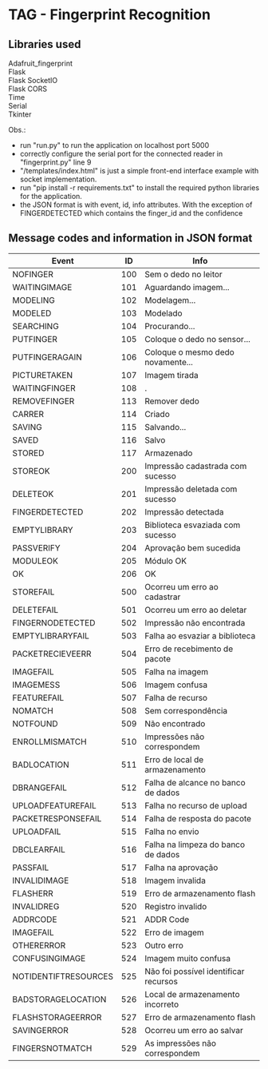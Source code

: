 # TAG - Fingerprint Recognition
## Libraries used
Adafruit_fingerprint<br>
Flask<br>
Flask SocketIO<br>
Flask CORS<br>
Time<br>
Serial<br>
Tkinter<br>

Obs.:
- run "run.py" to run the application on localhost port 5000
- correctly configure the serial port for the connected reader in "fingerprint.py" line 9
- "/templates/index.html" is just a simple front-end interface example with socket implementation.<br>
- run "pip install -r requirements.txt" to install the required python libraries for the application.<br>
- the JSON format is with event, id, info attributes. With the exception of FINGERDETECTED which contains the finger_id and the confidence

## Message codes and information in JSON format
|     Event     |   ID   |          Info         |
| ------------- | ---|------------------------ |
|NOFINGER | 100 | Sem o dedo no leitor |
|WAITINGIMAGE | 101 | Aguardando imagem... |
|MODELING | 102 | Modelagem... |
|MODELED | 103 | Modelado |
|SEARCHING | 104 | Procurando... |
|PUTFINGER | 105 | Coloque o dedo no sensor... |
|PUTFINGERAGAIN | 106 | Coloque o mesmo dedo novamente... |
|PICTURETAKEN | 107 | Imagem tirada |
|WAITINGFINGER | 108 | . |
|REMOVEFINGER | 113 | Remover dedo |
|CARRER | 114 | Criado |
|SAVING | 115 | Salvando... |
|SAVED | 116 | Salvo |
|STORED | 117 | Armazenado |
|STOREOK | 200 | Impressão cadastrada com sucesso |
|DELETEOK | 201 | Impressão deletada com sucesso |
|FINGERDETECTED | 202 | Impressão detectada |
|EMPTYLIBRARY | 203 | Biblioteca esvaziada com sucesso |
|PASSVERIFY | 204 | Aprovação bem sucedida |
|MODULEOK | 205 | Módulo OK |
|OK | 206 | OK |
|STOREFAIL | 500 | Ocorreu um erro ao cadastrar |
|DELETEFAIL | 501 | Ocorreu um erro ao deletar |
|FINGERNODETECTED | 502 | Impressão não encontrada |
|EMPTYLIBRARYFAIL | 503 | Falha ao esvaziar a biblioteca |
|PACKETRECIEVEERR | 504 | Erro de recebimento de pacote |
|IMAGEFAIL | 505 | Falha na imagem |
|IMAGEMESS | 506 | Imagem confusa |
|FEATUREFAIL | 507 | Falha de recurso |
|NOMATCH | 508 | Sem correspondência |
|NOTFOUND | 509 | Não encontrado |
|ENROLLMISMATCH | 510 | Impressões não correspondem |
|BADLOCATION | 511 | Erro de local de armazenamento |
|DBRANGEFAIL | 512 | Falha de alcance no banco de dados |
|UPLOADFEATUREFAIL | 513 | Falha no recurso de upload |
|PACKETRESPONSEFAIL | 514 | Falha de resposta do pacote |
|UPLOADFAIL | 515 | Falha no envio |
|DBCLEARFAIL | 516 | Falha na limpeza do banco de dados |
|PASSFAIL | 517 | Falha na aprovação |
|INVALIDIMAGE | 518 | Imagem invalida |
|FLASHERR | 519 | Erro de armazenamento flash |
|INVALIDREG | 520 | Registro invalido |
|ADDRCODE | 521 | ADDR Code |
|IMAGEFAIL | 522 | Erro de imagem |
|OTHERERROR | 523 | Outro erro |
|CONFUSINGIMAGE | 524 | Imagem muito confusa |
|NOTIDENTIFTRESOURCES | 525 | Não foi possível identificar recursos |
|BADSTORAGELOCATION | 526 | Local de armazenamento incorreto |
|FLASHSTORAGEERROR | 527 | Erro de armazenamento flash |
|SAVINGERROR | 528 | Ocorreu um erro ao salvar |
|FINGERSNOTMATCH | 529 | As impressões não correspondem |